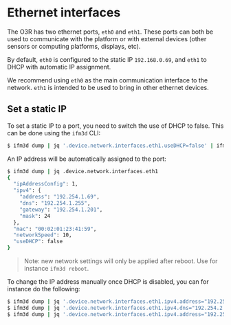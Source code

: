 # Ethernet interfaces

The O3R has two ethernet ports, `eth0` and `eth1`. These ports can both be used to communicate with the platform or with external devices (other sensors or computing platforms, displays, etc).

By default, `eth0` is configured to the static IP `192.168.0.69`, and `eth1` to DHCP with automatic IP assignment. 


We recommend using `eth0` as the main communication interface to the network. `eth1` is intended to be used to bring in other ethernet devices.

## Set a static IP

To set a static IP to a port, you need to switch the use of DHCP to false. This can be done using the `ifm3d` CLI:

```bash
$ ifm3d dump | jq '.device.network.interfaces.eth1.useDHCP=false' | ifm3d config
```

An IP address will be automatically assigned to the port:
```bash
$ ifm3d dump | jq .device.network.interfaces.eth1
{
  "ipAddressConfig": 1,
  "ipv4": {
    "address": "192.254.1.69",
    "dns": "192.254.1.255",
    "gateway": "192.254.1.201",
    "mask": 24
  },
  "mac": "00:02:01:23:41:59",
  "networkSpeed": 10,
  "useDHCP": false
}
```
> Note: new network settings will only be applied after reboot. Use for instance `ifm3d reboot`.

To change the IP address manually once DHCP is disabled, you can for instance do the following:
```bash
$ ifm3d dump | jq '.device.network.interfaces.eth1.ipv4.address="192.254.2.69"' | ifm3d config
$ ifm3d dump | jq '.device.network.interfaces.eth1.ipv4.dns="192.254.2.255"' | ifm3d config
$ ifm3d dump | jq '.device.network.interfaces.eth1.ipv4.address="192.254.2.201"' | ifm3d config
```